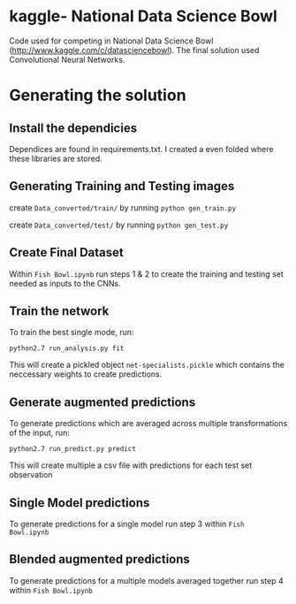 kaggle- National Data Science Bowl
==============

Code used for competing in National Data Science Bowl (http://www.kaggle.com/c/datasciencebowl).
The final solution used Convolutional Neural Networks.

Generating the solution
========


Install the dependicies
-----------

Dependices are found in requirements.txt.
I created a even folded where these libraries are stored.


Generating Training and Testing images
------------------------

create ```Data_converted/train/``` by running ```python gen_train.py```

create ```Data_converted/test/``` by running ```python gen_test.py```


Create Final Dataset
-------------------------

Within ```Fish Bowl.ipynb``` run steps 1 & 2 to create the training and testing set needed as inputs to the CNNs.


Train the network
--------------------

To train the best single mode, run:

```python2.7 run_analysis.py fit```

This will create a pickled object ```net-specialists.pickle``` which contains the neccessary weights to create predictions. 


Generate augmented predictions
----------------------------

To generate predictions which are averaged across multiple transformations of the input, run:

```python2.7 run_predict.py predict```

This will create multiple a csv file with predictions for each test set observation


Single Model predictions
----------------------

To generate predictions for a single model run step 3 within ```Fish Bowl.ipynb```

Blended augmented predictions
---------------------------

To generate predictions for a multiple models averaged together run step 4 within ```Fish Bowl.ipynb```

